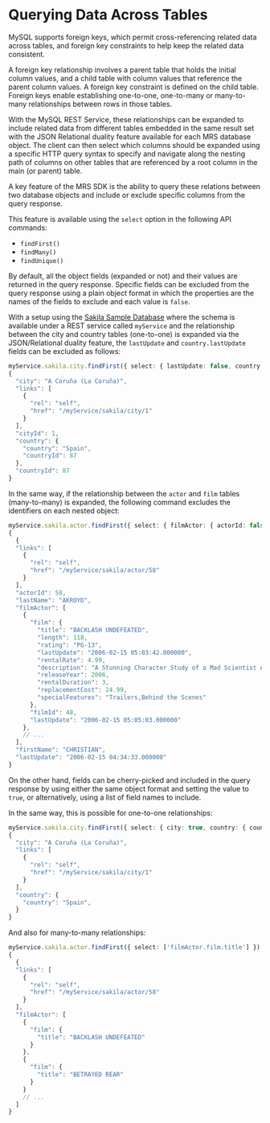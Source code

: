 <!-- Copyright (c) 2023, 2024, Oracle and/or its affiliates.

This program is free software; you can redistribute it and/or modify
it under the terms of the GNU General Public License, version 2.0,
as published by the Free Software Foundation.

This program is designed to work with certain software (including
but not limited to OpenSSL) that is licensed under separate terms, as
designated in a particular file or component or in included license
documentation.  The authors of MySQL hereby grant you an additional
permission to link the program and your derivative works with the
separately licensed software that they have either included with
the program or referenced in the documentation.

This program is distributed in the hope that it will be useful,  but
WITHOUT ANY WARRANTY; without even the implied warranty of
MERCHANTABILITY or FITNESS FOR A PARTICULAR PURPOSE.  See
the GNU General Public License, version 2.0, for more details.

You should have received a copy of the GNU General Public License
along with this program; if not, write to the Free Software Foundation, Inc.,
51 Franklin St, Fifth Floor, Boston, MA 02110-1301 USA -->

# Querying Data Across Tables

MySQL supports foreign keys, which permit cross-referencing related data across tables, and foreign key constraints to help keep the related data consistent.

A foreign key relationship involves a parent table that holds the initial column values, and a child table with column values that reference the parent column values. A foreign key constraint is defined on the child table. Foreign keys enable establishing one-to-one, one-to-many or many-to-many relationships between rows in those tables.

With the MySQL REST Service, these relationships can be expanded to include related data from different tables embedded in the same result set with the JSON Relational duality feature available for each MRS database object. The client can then select which columns should be expanded using a specific HTTP query syntax to specify and navigate along the nesting path of columns on other tables that are referenced by a root column in the main (or parent) table.

A key feature of the MRS SDK is the ability to query these relations between two database objects and include or exclude specific columns from the query response.

This feature is available using the `select` option in the following API commands:

  - `findFirst()`
  - `findMany()`
  - `findUnique()`

By default, all the object fields (expanded or not) and their values are returned in the query response. Specific fields can be excluded from the query response using a plain object format in which the properties are the names of the fields to exclude and each value is `false`.

With a setup using the [Sakila Sample Database](https://dev.mysql.com/doc/sakila/en/) where the schema is available under a REST service called `myService` and the relationship between the city and country tables (one-to-one) is expanded via the JSON/Relational duality feature, the `lastUpdate` and `country.lastUpdate` fields can be excluded as follows:

```TypeScript
myService.sakila.city.findFirst({ select: { lastUpdate: false, country: { lastUpdate: false } } })
{
  "city": "A Coruña (La Coruña)",
  "links": [
    {
      "rel": "self",
      "href": "/myService/sakila/city/1"
    }
  ],
  "cityId": 1,
  "country": {
    "country": "Spain",
    "countryId": 87
  },
  "countryId": 87
}
```

In the same way, if the relationship between the `actor` and `film` tables (many-to-many) is expanded, the following command excludes the identifiers on each nested object:

```TypeScript
myService.sakila.actor.findFirst({ select: { filmActor: { actorId: false, film: { filmId: false, languageId: false, originalLanguageId: false } } } })
{
  {
  "links": [
    {
      "rel": "self",
      "href": "/myService/sakila/actor/58"
    }
  ],
  "actorId": 58,
  "lastName": "AKROYD",
  "filmActor": [
    {
      "film": {
        "title": "BACKLASH UNDEFEATED",
        "length": 118,
        "rating": "PG-13",
        "lastUpdate": "2006-02-15 05:03:42.000000",
        "rentalRate": 4.99,
        "description": "A Stunning Character Study of a Mad Scientist And a Mad Cow who must Kill a Car in A Monastery",
        "releaseYear": 2006,
        "rentalDuration": 3,
        "replacementCost": 24.99,
        "specialFeatures": "Trailers,Behind the Scenes"
      },
      "filmId": 48,
      "lastUpdate": "2006-02-15 05:05:03.000000"
    },
    // ...
  ],
  "firstName": "CHRISTIAN",
  "lastUpdate": "2006-02-15 04:34:33.000000"
}
```

On the other hand, fields can be cherry-picked and included in the query response by using either the same object format and setting the value to `true`, or alternatively, using a list of field names to include.

In the same way, this is possible for one-to-one relationships:

```TypeScript
myService.sakila.city.findFirst({ select: { city: true, country: { country: true } } })
{
  "city": "A Coruña (La Coruña)",
  "links": [
    {
      "rel": "self",
      "href": "/myService/sakila/city/1"
    }
  ],
  "country": {
    "country": "Spain",
  }
}
```

And also for many-to-many relationships:

```TypeScript
myService.sakila.actor.findFirst({ select: ['filmActor.film.title'] })
{
  {
  "links": [
    {
      "rel": "self",
      "href": "/myService/sakila/actor/58"
    }
  ],
  "filmActor": [
    {
      "film": {
        "title": "BACKLASH UNDEFEATED"
      }
    },
    {
      "film": {
        "title": "BETRAYED REAR"
      }
    }
    // ...
  ]
}
```
